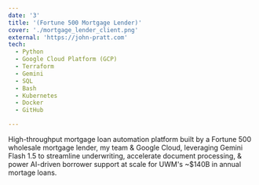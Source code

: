 ```yaml
---
date: '3'
title: '(Fortune 500 Mortgage Lender)'
cover: './mortgage_lender_client.png'
external: 'https://john-pratt.com'
tech:
  - Python
  - Google Cloud Platform (GCP)
  - Terraform
  - Gemini
  - SQL
  - Bash
  - Kubernetes
  - Docker
  - GitHub

---
```


High-throughput mortgage loan automation platform built by a Fortune 500 wholesale mortgage lender, my team & Google Cloud, leveraging Gemini Flash 1.5 to streamline underwriting, accelerate document processing, & power AI-driven borrower support at scale for UWM's ~$140B in annual mortage loans.
